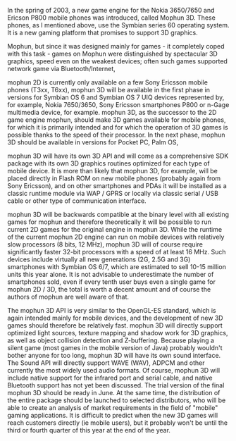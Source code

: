In the spring of 2003, a new game engine for the Nokia 3650/7650 and Ericson P800 mobile phones was introduced, called Mophun 3D. These phones, as I mentioned above, use the Symbian series 60 operating system. It is a new gaming platform that promises to support 3D graphics.

Mophun, but since it was designed mainly for games - it completely coped with this task - games on Mophun were distinguished by spectacular 3D graphics, speed even on the weakest devices; often such games supported network game via Bluetooth/Internet, 


mophun 2D is currently only available on a few Sony Ericsson mobile phones (T3xx, T6xx), mophun 3D will be available in the first phase in versions for Symbian OS 6 and Symbian OS 7 UIQ devices represented by, for example, Nokia 7650/3650, Sony Ericsson smartphones P800 or n-Gage multimedia device, for example. mophun 3D, as the successor to the 2D game engine mophun, should make 3D games available for mobile phones, for which it is primarily intended and for which the operation of 3D games is possible thanks to the speed of their processor. In the next phase, mophun 3D should be available in versions for Pocket PC, Palm OS,

mophun 3D will have its own 3D API and will come as a comprehensive SDK package with its own 3D graphics routines optimized for each type of mobile device. It is more than likely that mophun 3D, for example, will be placed directly in Flash ROM on new mobile phones (probably again from Sony Ericsson), and on other smartphones and PDAs it will be installed as a classic runtime module via WAP / GPRS or locally via classic serial / USB cable or other type of communication interface.

mophun 3D will be backwards compatible at the binary level with all existing games for mophun and therefore theoretically it will be possible to run current 2D games for the original engine in mophun 3D. While the runtime of the current mophun 2D engine can run on mobile devices with relatively slow processors (8 bits, 12 MHz), mophun 3D will of course require significantly faster 32-bit processors with a speed of at least 16 MHz. Such devices include virtually all new generations (2G, 2.5G and 3G) smartphones with Symbian OS 6/7, which are estimated to sell 10-15 million units this year alone. It is not advisable to underestimate the number of smartphones sold, even if every tenth user buys even a single game for mophun 2D / 3D, the total is worth a decent amount and of course the authors of mophun are well aware of that.

The mophun 3D API is very similar to the OpenGL-ES standard, which is again intended mainly for mobile devices, and the development of new 3D games should therefore be relatively fast. mophun 3D will directly support optimized light sources, texture mapping and shadow work for 3D graphics, as well as object collision detection and Z-buffering. Because playing a silent game (most games in the mobile version of Java) probably wouldn't bother anyone for too long, mophun 3D will have its own sound interface. The Sound API will directly support WAVE (WAV), ADPCM and other currently the most widely used audio formats. Of course, mophun 3D will include native support for the infrared port and serial cable, and native Bluetooth support has not yet been discussed. The trial version of the final mophun 3D should be ready in June. At the same time, the distribution of the entire package should be launched to selected distributors, who will be able to create an analysis of market requirements in the field of "mobile" gaming applications. It is difficult to predict when the new 3D games will reach customers directly (ie mobile users), but it probably won't be until the third or fourth quarter of this year at the end of the year.
